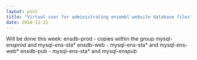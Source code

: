 ```yaml
---
layout: post
title: "Virtual user for administrating ensembl website database files"
date: 2016-11-21
---
```


Will be done this week:
ensdb-prod - copies within the group mysql-ens*prod* and mysql-ens-sta*
ensdb-web - mysql-ens-sta* and mysql-ens-web*
ensdb-pub - mysql-ens-sta* and mysql-ens*pub*

